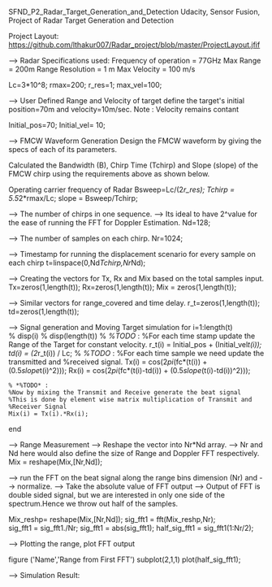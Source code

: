 SFND_P2_Radar_Target_Generation_and_Detection
Udacity, Sensor Fusion, Project of Radar Target Generation and Detection

Project Layout:
https://github.com/lthakur007/Radar_project/blob/master/ProjectLayout.jfif

--> Radar Specifications used:
Frequency of operation = 77GHz
Max Range = 200m
Range Resolution = 1 m
Max Velocity = 100 m/s

Lc=3*10^8;
rmax=200;
r_res=1;
max_vel=100;



--> User Defined Range and Velocity of target
define the target's initial position=70m and velocity=10m/sec.
Note : Velocity remains contant

Initial_pos=70;
Initial_vel= 10;


--> FMCW Waveform Generation
Design the FMCW waveform by giving the specs of each of its parameters.

Calculated the Bandwidth (B), Chirp Time (Tchirp) and Slope (slope) of the FMCW chirp using the requirements above as shown below.

Operating carrier frequency of Radar
Bsweep=Lc/(2*r_res);
Tchirp = 5.5*2*rmax/Lc;
slope = Bsweep/Tchirp;

--> The number of chirps in one sequence.
--> Its ideal to have 2^value for the ease of running the FFT for Doppler Estimation.
Nd=128; 

--> The number of samples on each chirp.
Nr=1024;

--> Timestamp for running the displacement scenario for every sample on each chirp
t=linspace(0,Nd*Tchirp,Nr*Nd);

--> Creating the vectors for Tx, Rx and Mix based on the total samples input.
Tx=zeros(1,length(t)); 
Rx=zeros(1,length(t));
Mix = zeros(1,length(t));

--> Similar vectors for range_covered and time delay.
r_t=zeros(1,length(t));
td=zeros(1,length(t));

--> Signal generation and Moving Target simulation
for i=1:length(t)         
%     disp(i)
%     disp(length(t))
    % *%TODO* :
    %For each time stamp update the Range of the Target for constant velocity. 
    r_t(i) = Initial_pos + (Initial_vel*t(i));
    td(i) = (2*r_t(i)) / Lc;
    % *%TODO* :
    %For each time sample we need update the transmitted and
    %received signal. 
    Tx(i) = cos(2*pi*(fc*(t(i)) + (0.5*slope*t(i)^2)));
    Rx(i) = cos(2*pi*(fc*(t(i)-td(i)) + (0.5*slope*(t(i)-td(i))^2)));
    
    % *%TODO* :
    %Now by mixing the Transmit and Receive generate the beat signal
    %This is done by element wise matrix multiplication of Transmit and
    %Receiver Signal
    Mix(i) = Tx(i).*Rx(i);
    
end

--> Range Measurement
--> Reshape the vector into Nr*Nd array.
--> Nr and Nd here would also define the size of Range and Doppler FFT respectively.
Mix = reshape(Mix,[Nr,Nd]);

--> run the FFT on the beat signal along the range bins dimension (Nr) and
--> normalize.
--> Take the absolute value of FFT output
--> Output of FFT is double sided signal, but we are interested in only one side of the spectrum.Hence we throw out half of the samples.

Mix_reshp= reshape(Mix,[Nr,Nd]);
sig_fft1 = fft(Mix_reshp,Nr);  
sig_fft1 = sig_fft1./Nr;
sig_fft1 = abs(sig_fft1);
half_sig_fft1 = sig_fft1(1:Nr/2);

--> Plotting the range, plot FFT output

figure ('Name','Range from First FFT')
subplot(2,1,1)
plot(half_sig_fft1);

--> Simulation Result:
